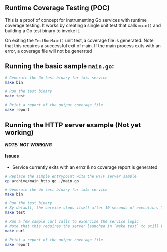 ## Runtime Coverage Testing (POC)

This is a proof of concept for instrumenting Go services with runtime coverage testing. It works by creating a single unit test that calls `main()` and building a Go test binary to invoke it.

On exiting the `TestRunMain()` unit test, a coverage file is generated. Note that this requires a successful exit of main. If the main process exits with an error, a coverage file will not be generated

## Running the basic sample `main.go`:
```bash
# Generate the Go test binary for this service
make bin

# Run the test binary
make test

# Print a report of the output coverage file
make report
```

## Running the HTTP server example (Not yet working)
***NOTE: NOT WORKING***

#### Issues
- Service currently exits with an error & no coverage report is generated


```bash
# Replace the simple entrypoint with the HTTP server sample
cp archive/main_http.go ./main.go

# Generate the Go test binary for this service
make bin

# Run the test binary
# By default, the service stops itself after 10 seconds of execution. This can be disabled in main.go
make test

# Run a few sample curl calls to excercise the service logic
# Note that this requires the server launched in `make test` to still be running
make curl

# Print a report of the output coverage file
make report
```

